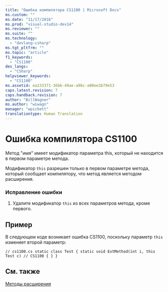 ```yaml
---
title: "Ошибка компилятора CS1100 | Microsoft Docs"
ms.custom: ""
ms.date: "11/17/2016"
ms.prod: "visual-studio-dev14"
ms.reviewer: ""
ms.suite: ""
ms.technology: 
  - "devlang-csharp"
ms.tgt_pltfrm: ""
ms.topic: "article"
f1_keywords: 
  - "CS1100"
dev_langs: 
  - "CSharp"
helpviewer_keywords: 
  - "CS1100"
ms.assetid: ea233371-36b6-49ae-a98c-a00ee3b79e53
caps.latest.revision: 7
caps.handback.revision: 7
author: "BillWagner"
ms.author: "wiwagn"
manager: "wpickett"
translationtype: Human Translation
---
```

# Ошибка компилятора CS1100
Метод "имя" имеет модификатор параметра this, который не находится в первом параметре метода.  
  
 Модификатор `this` разрешен только в первом параметре метода, который сообщает компилятору, что метод является методом расширения.  
  
### Исправление ошибки  
  
1.  Удалите модификатор `this` из всех параметров метода, кроме первого.  
  
## Пример  
 В следующем коде возникает ошибка CS1100, поскольку параметр `this`  изменяет второй параметр:  
  
```  
// cs1100.cs static class Test { static void ExtMethod(int i, this Test c) // CS1100 { } }  
```  
  
## См. также  
 [Методы расширения](../../csharp/programming-guide/classes-and-structs/extension-methods.md)